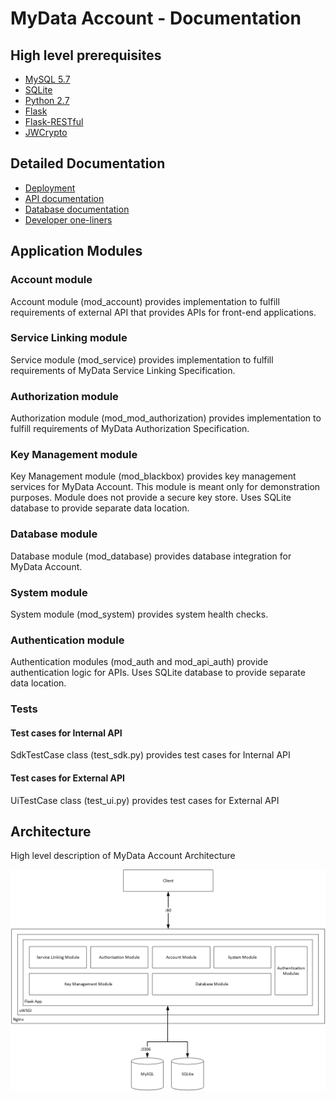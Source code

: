 # MyData Account - Documentation

## High level prerequisites
- [MySQL 5.7](https://www.mysql.com/)
- [SQLite](https://www.sqlite.org/)
- [Python 2.7](https://www.python.org/download/releases/2.7/)
- [Flask](http://flask.pocoo.org/)
- [Flask-RESTful](http://flask-restful.readthedocs.io)
- [JWCrypto](https://jwcrypto.readthedocs.io/en/stable/)

## Detailed Documentation
- [Deployment](deployment.md)
- [API documentation](api/)
- [Database documentation](database/)
- [Developer one-liners](developer_oneliners.md)


## Application Modules

### Account module
Account module (mod_account) provides implementation to fulfill requirements of external API that provides APIs for front-end applications.

### Service Linking module
Service module (mod_service) provides implementation to fulfill requirements of MyData Service Linking Specification.

### Authorization module
Authorization module (mod_mod_authorization) provides implementation to fulfill requirements of MyData Authorization Specification.

### Key Management module
Key Management module (mod_blackbox) provides key management services for MyData Account. This module is meant only for demonstration purposes. Module does not provide a secure key store.
Uses SQLite database to provide separate data location.

### Database module
Database module (mod_database) provides database integration for MyData Account.

### System module
System module (mod_system) provides system health checks.

### Authentication module
Authentication modules (mod_auth and mod_api_auth) provide authentication logic for APIs.
Uses SQLite database to provide separate data location.

### Tests

#### Test cases for Internal API
SdkTestCase class (test_sdk.py) provides test cases for Internal API

#### Test cases for External API
UiTestCase class (test_ui.py) provides test cases for External API

## Architecture
High level description of MyData Account Architecture

![Architecture](images/MyDataAccount_Architecture.png)
